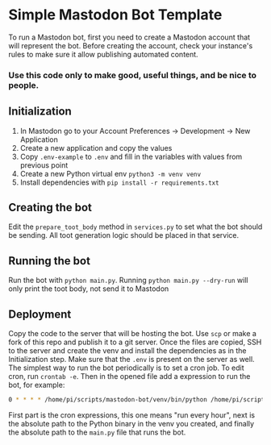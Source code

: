 # Simple Mastodon Bot Template

To run a Mastodon bot, first you need to create a Mastodon account that will
represent the bot. Before creating the account, check your instance's rules to
make sure it allow publishing automated content.

### Use this code only to make good, useful things, and be nice to people.

## Initialization

1. In Mastodon go to your Account Preferences -> Development -> New Application
2. Create a new application and copy the values 
3. Copy `.env-example` to `.env` and fill in the variables with values from previous point
4. Create a new Python virtual env `python3 -m venv venv`
5. Install dependencies with `pip install -r requirements.txt`

## Creating the bot

Edit the `prepare_toot_body` method in `services.py` to set what the bot should
be sending. All toot generation logic should be placed in that service.

## Running the bot

Run the bot with `python main.py`. Running `python main.py --dry-run` will only
print the toot body, not send it to Mastodon

## Deployment
Copy the code to the server that will be hosting the bot. Use `scp` or make a
fork of this repo and publish it to a git server. Once the files are copied, SSH
to the server and create the venv and install the dependencies as in the
Initialization step. Make sure that the `.env` is present on the server as well.
The simplest way to run the bot periodically is to set a cron job. To edit cron,
run `crontab -e`. Then in the opened file add a expression to run the bot, for
example:
```sh
0 * * * * /home/pi/scripts/mastodon-bot/venv/bin/python /home/pi/scripts/mastodon-bot/main.py
```
First part is the cron expressions, this one means "run every hour", next is the
absolute path to the Python binary in the venv you created, and finally the
absolute path to the `main.py` file that runs the bot.